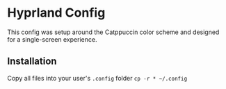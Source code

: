 # Hyprland Config
This config was setup around the Catppuccin color scheme and designed for a single-screen experience.

## Installation
Copy all files into your user's `.config` folder
`cp -r * ~/.config`
